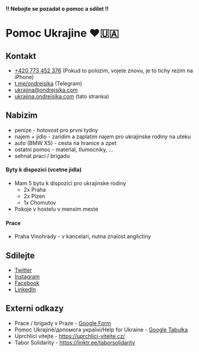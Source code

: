 **!! Nebojte se pozadat o pomoc a sdilet !!**

# Pomoc Ukrajine ❤️🇺🇦

## Kontakt

- [+420 773 452 376](tel:+420773452376) (Pokud to polozim, vojete znovu, je to tichy rezim na iPhone)
- [t.me/ondrejsika](https://t.me/ondrejsika) (Telegram)
- <ukrajina@ondrejsika.com>
- [ukrajina.ondrejsika.com](https://ukrajina.ondrejsika.com) (tato stranka)

## Nabizim

- penize - hotovost pro prvni tydny
- najem + jidlo - zaridim a zaplatim najem pro ukrajinske rodiny na uteku
- auto (BMW X5) - cesta na hranice a zpet
- ostatni pomoc - material, tlumocniky, ...
- sehnat praci / brigadu

#### Byty k dispozici (vcetne jidla)

- Mam 5 bytu k dispozici pro ukrajinske rodiny
  - 2x Praha
  - 2x Plzen
  - 1x Chomutov
- Pokoje v hostelu v mensim meste

#### Prace

- Praha Vinohrady - v kancelari, nutna znalost anglictiny

## Sdilejte

- [Twitter](https://twitter.com/ondrejsika/status/1497899052637298689)
- [Instagram](https://www.instagram.com/p/Caevt_FM_g-/)
- [Facebook](https://www.facebook.com/ondrejsika/posts/4864123750349265)
- [LinkedIn](https://www.linkedin.com/posts/ondrejsika_ukrajinaondrejsikacom-activity-6903672155855212544-wUGH)

## Externi odkazy

- Prace / brigady v Praze - [Google Form](https://docs.google.com/forms/d/e/1FAIpQLScMb7oG3BmomnWruUGhjkeO9y6D7Of8xEI_NDOuDUEG6zuBFg/viewform)
- Pomoc Ukrajině/допомога україні/Help for Ukraine - [Google Tabulka](https://docs.google.com/spreadsheets/u/0/d/1DM88oiMTYQ7gtmzMmXz1WEdqHF76qyTkiwggLxXQL8M/htmlview?fbclid=IwAR3ycG36U6uslaZLwqqdgo6VZbmaHsnrTqrwiMWDWgr8PZyLVbKVaqDB6M8)
- Uprchlíci vítejte - <https://uprchlici-vitejte.cz/>
- Tabor Solidarity - <https://linktr.ee/taborsolidarity>
